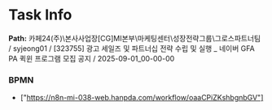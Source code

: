 # Task Info

**Path:** 카페24(주)\본사사업장\[CG]MI본부\마케팅센터\성장전략그룹\그로스파트너팀 / syjeong01 / [323755] 광고 세일즈 및 파트너십 전략 수립 및 실행 _ 네이버 GFA PA 퀵윈 프로그램 모집 공지 / 2025-09-01_00-00-00

### BPMN
- ["https://n8n-mi-038-web.hanpda.com/workflow/oaaCPiZKshbgnbGV"]

